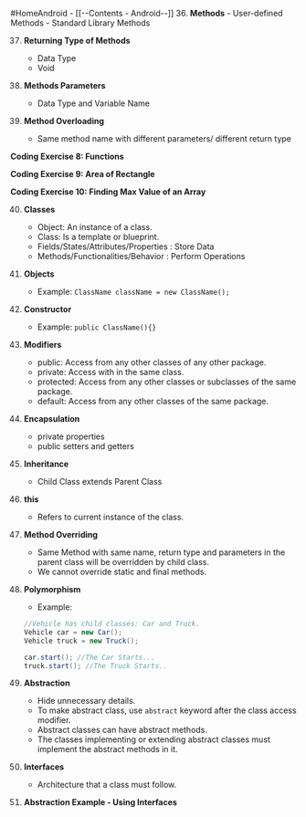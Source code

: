 #HomeAndroid - [[--Contents - Android--]]
36. **Methods**
	- User-defined Methods
	- Standard Library Methods

37. **Returning Type of Methods**
	- Data Type
	- Void

38. **Methods Parameters**
	- Data Type and Variable Name

39. **Method Overloading**
	- Same method name with different parameters/ different return type

**Coding Exercise 8: Functions**

**Coding Exercise 9: Area of Rectangle**

**Coding Exercise 10: Finding Max Value of an Array**

40. **Classes**
	- Object: An instance of a class.
	- Class: Is a template or blueprint.
	- Fields/States/Attributes/Properties : Store Data
	- Methods/Functionalities/Behavior : Perform Operations

41. **Objects**
	- Example:
		`ClassName className = new ClassName();`

42. **Constructor**
	- Example:
		`public ClassName(){}`

43. **Modifiers**
	- public: Access from any other classes of any other package.
	- private: Access with in the same class.
	- protected: Access from any other classes or subclasses of the same package.
	- default: Access from any other classes of the same package.

44. **Encapsulation**
	- private properties
	- public setters and getters

45. **Inheritance**
	- Child Class extends Parent Class

46. **this**
	- Refers to current instance of the class.

47. **Method Overriding**
	- Same Method with same name, return type and parameters in the parent class will be overridden by child class.
	- We cannot override static and final methods.

48. **Polymorphism**
	- Example:
	``` java
	//Vehicle has child classes: Car and Truck.
	Vehicle car = new Car();
	Vehicle truck = new Truck();
	
	car.start(); //The Car Starts...
	truck.start(); //The Truck Starts..
	```
49. **Abstraction**
	- Hide unnecessary details.
	- To make abstract class, use `abstract` keyword after the class access modifier.
	- Abstract classes can have abstract methods.
	- The classes implementing or extending abstract classes must implement the abstract methods in it.

50. **Interfaces**
	- Architecture that a class must follow.

51. **Abstraction Example - Using Interfaces**
